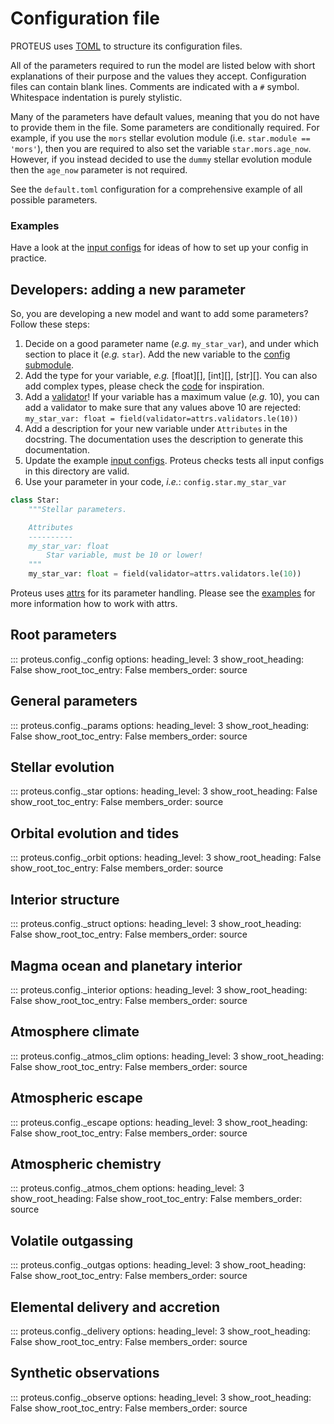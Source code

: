 # Configuration file

PROTEUS uses [TOML](https://toml.io/en/) to structure its configuration files.

All of the parameters required to run the model are
listed below with short explanations of their purpose and the values
they accept. Configuration files can contain blank lines. Comments are
indicated with a `#` symbol. Whitespace indentation is purely stylistic.

Many of the parameters have default values, meaning that you do not have to provide them in
the file. Some parameters are conditionally required. For example, if you use the `mors`
stellar evolution module (i.e. `star.module == 'mors'`), then you are required to also set
the variable `star.mors.age_now`. However, if you instead decided to use the `dummy`
stellar evolution module then the `age_now` parameter is not required.

See the `default.toml` configuration for a comprehensive example of all possible parameters.

### Examples

Have a look at the [input configs](https://github.com/FormingWorlds/PROTEUS/tree/main/input)
for ideas of how to set up your config in practice.

## Developers: adding a new parameter

So, you are developing a new model and want to add some parameters?
Follow these steps:

1. Decide on a good parameter name (*e.g.* `my_star_var`), and under which section to place it (*e.g.* `star`).
   Add the new variable to the [config submodule](https://github.com/FormingWorlds/PROTEUS/tree/main/src/proteus/config/_star.py).
2. Add the type for your variable, *e.g.* [float][], [int][], [str][].
   You can also add complex types, please check the [code](https://github.com/FormingWorlds/PROTEUS/tree/main/src/proteus/config) for inspiration.
3. Add a [validator](https://www.attrs.org/en/stable/api.html#module-attrs.validators)!
   If your variable has a maximum value (*e.g.* 10), you can add a validator to make sure
   that any values above 10 are rejected: `my_star_var: float = field(validator=attrs.validators.le(10))`
4. Add a description for your new variable under `Attributes` in the docstring.
   The documentation uses the description to generate this documentation.
5. Update the example [input configs](https://github.com/FormingWorlds/PROTEUS/tree/main/input).
   Proteus checks tests all input configs in this directory are valid.
6. Use your parameter in your code, *i.e.*: `config.star.my_star_var`

```python title="src/proteus/config/_star.py"
class Star:
    """Stellar parameters.

    Attributes
    ----------
    my_star_var: float
        Star variable, must be 10 or lower!
    """
    my_star_var: float = field(validator=attrs.validators.le(10))
```

Proteus uses [attrs](https://www.attrs.org) for its
parameter handling. Please see the [examples](https://www.attrs.org/en/stable/examples.html)
for more information how to work with attrs.

## Root parameters

::: proteus.config._config
    options:
      heading_level: 3
      show_root_heading: False
      show_root_toc_entry: False
      members_order: source

## General parameters

::: proteus.config._params
    options:
      heading_level: 3
      show_root_heading: False
      show_root_toc_entry: False
      members_order: source

## Stellar evolution

::: proteus.config._star
    options:
      heading_level: 3
      show_root_heading: False
      show_root_toc_entry: False
      members_order: source

## Orbital evolution and tides

::: proteus.config._orbit
    options:
      heading_level: 3
      show_root_heading: False
      show_root_toc_entry: False
      members_order: source

## Interior structure

::: proteus.config._struct
    options:
      heading_level: 3
      show_root_heading: False
      show_root_toc_entry: False
      members_order: source

## Magma ocean and planetary interior

::: proteus.config._interior
    options:
      heading_level: 3
      show_root_heading: False
      show_root_toc_entry: False
      members_order: source

## Atmosphere climate

::: proteus.config._atmos_clim
    options:
      heading_level: 3
      show_root_heading: False
      show_root_toc_entry: False
      members_order: source

## Atmospheric escape

::: proteus.config._escape
    options:
      heading_level: 3
      show_root_heading: False
      show_root_toc_entry: False
      members_order: source

## Atmospheric chemistry

::: proteus.config._atmos_chem
    options:
      heading_level: 3
      show_root_heading: False
      show_root_toc_entry: False
      members_order: source

## Volatile outgassing

::: proteus.config._outgas
    options:
      heading_level: 3
      show_root_heading: False
      show_root_toc_entry: False
      members_order: source

## Elemental delivery and accretion

::: proteus.config._delivery
    options:
      heading_level: 3
      show_root_heading: False
      show_root_toc_entry: False
      members_order: source

## Synthetic observations

::: proteus.config._observe
    options:
      heading_level: 3
      show_root_heading: False
      show_root_toc_entry: False
      members_order: source

